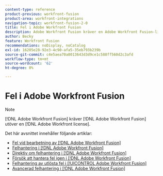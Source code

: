 ```yaml
---
content-type: reference
product-previous: workfront-fusion
product-area: workfront-integrations
navigation-topic: workfront-fusion-2-0
title: Fel i Adobe Workfront Fusion
description: Adobe Workfront Fusion kräver en Adobe Workfront Fusion-licens förutom en Adobe Workfront-licens.
author: Becky
feature: Workfront Fusion
recommendations: noDisplay, noCatalog
exl-id: 16205e28-92e3-4c90-afa5-35eb793b239b
source-git-commit: c4e5aea70a8013643d3d9ce1c588ff560d2c3afd
workflow-type: tm+mt
source-wordcount: '62'
ht-degree: 0%

---
```


# Fel i Adobe Workfront Fusion

>[!NOTE]
>
>[!DNL Adobe Workfront Fusion] kräver [!DNL Adobe Workfront Fusion] utöver en [!DNL Adobe Workfront license].

Det här avsnittet innehåller följande artiklar:

* [Fel vid bearbetning av [!DNL Adobe Workfront Fusion]](../../workfront-fusion/errors/error-processing.md)
* [Felhantering i [!DNL Adobe Workfront Fusion]](../../workfront-fusion/errors/error-handling.md)
* [Direktiv om felhantering i [!DNL Adobe Workfront Fusion]](../../workfront-fusion/errors/directives-for-error-handling.md)
* [Försök att hantera fel igen i [!DNL Adobe Workfront Fusion]](../../workfront-fusion/errors/retry.md)
* [Felhantering av utlösta fel i [!UICONTROL Adobe Workfront Fusion]](../../workfront-fusion/errors/throw.md)
* [Avancerad felhantering i [!DNL Adobe Workfront Fusion]](../../workfront-fusion/errors/advanced-error-handling.md)
